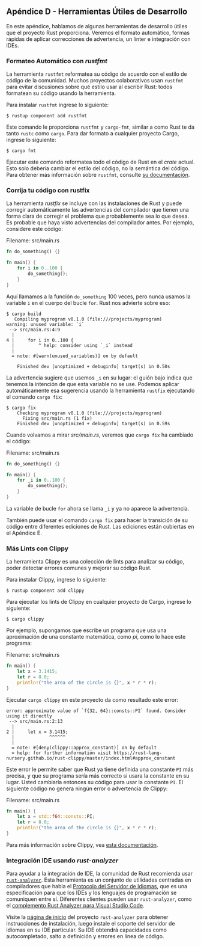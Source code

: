 ## Apéndice D - Herramientas Útiles de Desarrollo

En este apéndice, hablamos de algunas herramientas de desarrollo útiles que el proyecto Rust proporciona. Veremos el formato automático, formas rápidas de aplicar correcciones de  advertencia, un linter e integración con IDEs. 

### Formateo Automático con *rustfmt*

La herramienta `rustfmt` reformatea su código de acuerdo con el estilo de código de la comunidad. Muchos proyectos colaborativos usan `rustfmt` para evitar discusiones sobre qué estilo usar al escribir Rust: todos formatean su código usando la herramienta.

Para instalar `rustfmt` ingrese lo siguiente:

```text
$ rustup component add rustfmt
```

Este comando le proporciona `rustfmt` y `cargo-fmt`, similar a como Rust te da tanto `rustc` como `cargo`. Para dar formato a cualquier proyecto Cargo, ingrese lo siguiente:

```text
$ cargo fmt
```

Ejecutar este comando reformatea todo el código de Rust en el *crate* actual. Esto solo debería cambiar el estilo del código, no la semántica del código. Para obtener más información sobre `rustfmt`, consulte [su documentación](https://github.com/rust-lang/rustfmt).

### Corrija tu código con rustfix

La herramienta *rustfix* se incluye con las instalaciones de Rust y puede corregir automáticamente las advertencias del compilador que tienen una forma clara de corregir el problema que probablemente sea lo que desea. Es probable que haya visto advertencias del compilador antes. Por ejemplo, considere este código:

<span class="filename">Filename: src/main.rs</span>

```rust
fn do_something() {}

fn main() {
    for i in 0..100 {
        do_something();
    }
}
```

Aquí llamamos a la función `do_something` 100 veces, pero nunca usamos la variable `i` en el cuerpo del bucle `for`. Rust nos advierte sobre eso:

```text
$ cargo build
   Compiling myprogram v0.1.0 (file:///projects/myprogram)
warning: unused variable: `i`
 --> src/main.rs:4:9
  |
4 |     for i in 0..100 {
  |         ^ help: consider using `_i` instead
  |
  = note: #[warn(unused_variables)] on by default

    Finished dev [unoptimized + debuginfo] target(s) in 0.50s
```

La advertencia sugiere que usemos `_i` en su lugar: el guión bajo indica que tenemos la intención de que esta variable no se use. Podemos aplicar automáticamente esa sugerencia usando la herramienta `rustfix` ejecutando el comando `cargo fix`:

```text
$ cargo fix
    Checking myprogram v0.1.0 (file:///projects/myprogram)
      Fixing src/main.rs (1 fix)
    Finished dev [unoptimized + debuginfo] target(s) in 0.59s
```

Cuando volvamos a mirar *src/main.rs*, veremos que `cargo fix` ha cambiado el código:

<span class="filename">Filename: src/main.rs</span>

```rust
fn do_something() {}

fn main() {
    for _i in 0..100 {
        do_something();
    }
}
```

La variable de bucle `for` ahora se llama `_i` y ya no aparece la advertencia.

También puede usar el comando `cargo fix` para hacer la transición de su código entre diferentes ediciones de Rust. Las ediciones están cubiertas en el Apéndice E.




### Más Lints con Clippy

La herramienta Clippy es una colección de lints para analizar su código, poder detectar errores comunes y mejorar su código Rust.

Para instalar Clippy, ingrese lo siguiente:

```text
$ rustup component add clippy
```

Para ejecutar los lints de Clippy en cualquier proyecto de Cargo, ingrese lo siguiente:

```text
$ cargo clippy
```

Por ejemplo, supongamos que escribe un programa que usa una aproximación de una constante matemática, como *pi*, como lo hace este programa:

<span class="filename">Filename: src/main.rs</span>

```rust
fn main() {
    let x = 3.1415;
    let r = 8.0;
    println!("the area of the circle is {}", x * r * r);
}
```

Ejecutar `cargo clippy` en este proyecto da como resultado este error:

```text
error: approximate value of `f{32, 64}::consts::PI` found. Consider using it directly
 --> src/main.rs:2:13
  |
2 |     let x = 3.1415;
  |             ^^^^^^
  |
  = note: #[deny(clippy::approx_constant)] on by default
  = help: for further information visit https://rust-lang-nursery.github.io/rust-clippy/master/index.html#approx_constant
```

Este error le permite saber que Rust ya tiene definida una constante `PI` más precisa, y que su programa sería más correcto si usara la constante en su lugar. Usted cambiaría entonces su código para usar la constante `PI`. El siguiente código no genera ningún error o advertencia de Clippy:

<span class="filename">Filename: src/main.rs</span>

```rust
fn main() {
    let x = std::f64::consts::PI;
    let r = 8.0;
    println!("the area of the circle is {}", x * r * r);
}
```

Para más información sobre Clippy, vea [esta documentación](https://github.com/rust-lang/rust-clippy).


### Integración IDE usando *rust-analyzer*

Para ayudar a la integración de IDE, la comunidad de Rust recomienda usar [`rust-analyzer`](https://rust-analyzer.github.io/). Esta herramienta es un conjunto de utilidades centradas en compiladores que habla el [Protocolo del Servidor de Idiomas](https://langserver.org/), que es una especificación para que los IDEs y los lenguajes de programación se comuniquen entre sí. Diferentes clientes pueden usar `rust-analyzer`, como el [complemento Rust Analyzer para Visual Studio Code](https://marketplace.visualstudio.com/items?itemName=rust-lang.rust-analyzer).

Visite la [página de inicio](https://rust-analyzer.github.io/) del proyecto `rust-analyzer` para obtener instrucciones de instalación, luego instale el soporte del servidor de idiomas en su IDE particular. Su IDE obtendrá capacidades como autocompletado, salto a definición y errores en línea de código.